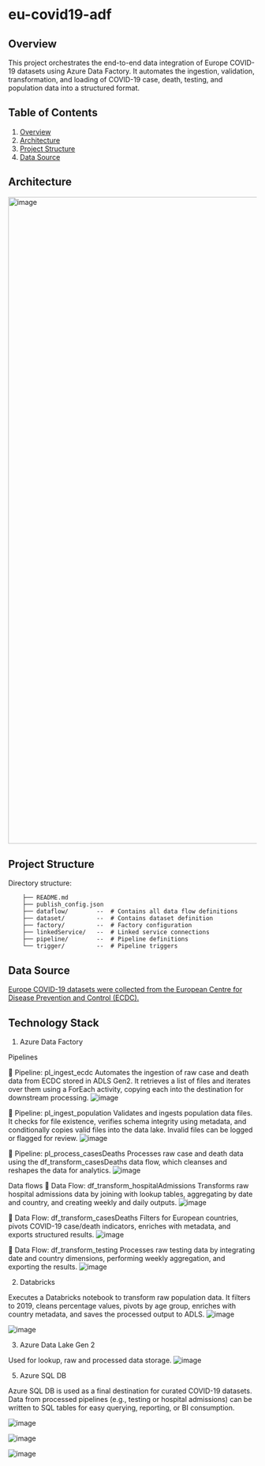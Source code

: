 # eu-covid19-adf

## Overview
This project orchestrates the end-to-end data integration of Europe COVID-19 datasets using Azure Data Factory. It automates the ingestion, validation, transformation, and loading of COVID-19 case, death, testing, and population data into a structured format.

## Table of Contents
1. [Overview](#Overview)
2. [Architecture](#Architecture)
3. [Project Structure](#ProjectStructure)
4. [Data Source](#DataSource)

## Architecture
<img width="1308" alt="image" src="https://github.com/user-attachments/assets/86c509fb-63dd-42e6-8d1d-e08ba2524e30" />

## Project Structure
Directory structure:
```└── itsannhienjoy-eu-covid19-adf/ 
    ├── README.md
    ├── publish_config.json
    ├── dataflow/        --  # Contains all data flow definitions
    ├── dataset/         --  # Contains dataset definition
    ├── factory/         --  # Factory configuration
    ├── linkedService/   --  # Linked service connections
    ├── pipeline/        --  # Pipeline definitions
    └── trigger/         --  # Pipeline triggers
```

## Data Source
[Europe COVID-19 datasets were collected from the European Centre for Disease Prevention and Control (ECDC).](https://www.ecdc.europa.eu/en)

## Technology Stack
1. Azure Data Factory

Pipelines

📄 Pipeline: pl_ingest_ecdc
Automates the ingestion of raw case and death data from ECDC stored in ADLS Gen2. It retrieves a list of files and iterates over them using a ForEach activity, copying each into the destination for downstream processing.
![image](https://github.com/user-attachments/assets/4749c8fd-7db4-4eb4-8f4d-e03b86380a4d)

📄 Pipeline: pl_ingest_population
Validates and ingests population data files. It checks for file existence, verifies schema integrity using metadata, and conditionally copies valid files into the data lake. Invalid files can be logged or flagged for review.
![image](https://github.com/user-attachments/assets/a129cb59-6a92-4a30-b955-8f8f363b2a40)

📄 Pipeline: pl_process_casesDeaths
Processes raw case and death data using the df_transform_casesDeaths data flow, which cleanses and reshapes the data for analytics.
![image](https://github.com/user-attachments/assets/0a1e7e75-603f-4528-8af1-356f623e1460)

Data flows
🔄 Data Flow: df_transform_hospitalAdmissions
Transforms raw hospital admissions data by joining with lookup tables, aggregating by date and country, and creating weekly and daily outputs.
![image](https://github.com/user-attachments/assets/37b5b87f-97a5-471c-8ceb-dc372138f7c6)


🔄 Data Flow: df_transform_casesDeaths
Filters for European countries, pivots COVID-19 case/death indicators, enriches with metadata, and exports structured results.
![image](https://github.com/user-attachments/assets/aaebb0f1-6811-46c9-9ee3-1fb69885e330)


🔄 Data Flow: df_transform_testing
Processes raw testing data by integrating date and country dimensions, performing weekly aggregation, and exporting the results.
![image](https://github.com/user-attachments/assets/2b74ac0a-586a-4a5d-9d13-7182390f2916)


2. Databricks

Executes a Databricks notebook to transform raw population data. It filters to 2019, cleans percentage values, pivots by age group, enriches with country metadata, and saves the processed output to ADLS.
![image](https://github.com/user-attachments/assets/85b73a5e-f506-47d9-8658-7c85894b8c60)

![image](https://github.com/user-attachments/assets/38cc78c8-308d-40bf-ab22-05a02ab78967)

3. Azure Data Lake Gen 2

Used for lookup, raw and processed data storage.
![image](https://github.com/user-attachments/assets/73735056-4068-42ac-84d5-e12af47ee09a)

5. Azure SQL DB

Azure SQL DB is used as a final destination for curated COVID-19 datasets. Data from processed pipelines (e.g., testing or hospital admissions) can be written to SQL tables for easy querying, reporting, or BI consumption.

![image](https://github.com/user-attachments/assets/f6c213fc-4714-453f-8580-55d98f22b417)

![image](https://github.com/user-attachments/assets/5401d8e4-4503-442a-9203-a0f108ab9d0a)

![image](https://github.com/user-attachments/assets/e6526950-9f90-41f6-927a-133971af7ced)


